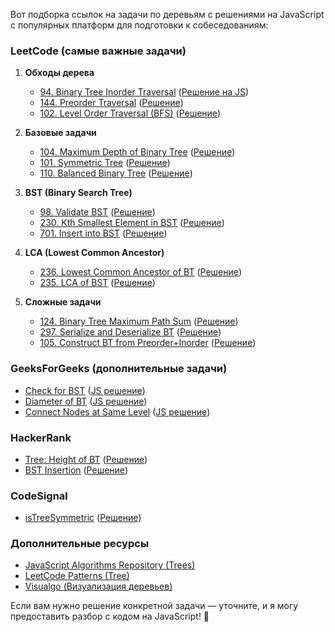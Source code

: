 Вот подборка ссылок на задачи по деревьям с решениями на JavaScript с популярных платформ для подготовки к собеседованиям:

### **LeetCode (самые важные задачи)**
1. **Обходы дерева**
   - [94. Binary Tree Inorder Traversal](https://leetcode.com/problems/binary-tree-inorder-traversal/) ([Решение на JS](https://leetcode.com/problems/binary-tree-inorder-traversal/solutions/31381/javascript-recursive-and-iterative-solutions/))
   - [144. Preorder Traversal](https://leetcode.com/problems/binary-tree-preorder-traversal/) ([Решение](https://leetcode.com/problems/binary-tree-preorder-traversal/solutions/45266/javascript-preorder-traversal/))
   - [102. Level Order Traversal (BFS)](https://leetcode.com/problems/binary-tree-level-order-traversal/) ([Решение](https://leetcode.com/problems/binary-tree-level-order-traversal/solutions/1219528/javascript-BFS-solution/))

2. **Базовые задачи**
   - [104. Maximum Depth of Binary Tree](https://leetcode.com/problems/maximum-depth-of-binary-tree/) ([Решение](https://leetcode.com/problems/maximum-depth-of-binary-tree/solutions/319307/javascript-solution/))
   - [101. Symmetric Tree](https://leetcode.com/problems/symmetric-tree/) ([Решение](https://leetcode.com/problems/symmetric-tree/solutions/33054/javascript-recursive-and-iterative-solutions/))
   - [110. Balanced Binary Tree](https://leetcode.com/problems/balanced-binary-tree/) ([Решение](https://leetcode.com/problems/balanced-binary-tree/solutions/35691/javascript-solution/))

3. **BST (Binary Search Tree)**
   - [98. Validate BST](https://leetcode.com/problems/validate-binary-search-tree/) ([Решение](https://leetcode.com/problems/validate-binary-search-tree/solutions/32112/javascript-solution/))
   - [230. Kth Smallest Element in BST](https://leetcode.com/problems/kth-smallest-element-in-a-bst/) ([Решение](https://leetcode.com/problems/kth-smallest-element-in-a-bst/solutions/642973/javascript-inorder-traversal/))
   - [701. Insert into BST](https://leetcode.com/problems/insert-into-a-binary-search-tree/) ([Решение](https://leetcode.com/problems/insert-into-a-binary-search-tree/solutions/1683942/javascript-solution/))

4. **LCA (Lowest Common Ancestor)**
   - [236. Lowest Common Ancestor of BT](https://leetcode.com/problems/lowest-common-ancestor-of-a-binary-tree/) ([Решение](https://leetcode.com/problems/lowest-common-ancestor-of-a-binary-tree/solutions/326507/javascript-solution/))
   - [235. LCA of BST](https://leetcode.com/problems/lowest-common-ancestor-of-a-binary-search-tree/) ([Решение](https://leetcode.com/problems/lowest-common-ancestor-of-a-binary-search-tree/solutions/326507/javascript-solution/))

5. **Сложные задачи**
   - [124. Binary Tree Maximum Path Sum](https://leetcode.com/problems/binary-tree-maximum-path-sum/) ([Решение](https://leetcode.com/problems/binary-tree-maximum-path-sum/solutions/389015/javascript-solution/))
   - [297. Serialize and Deserialize BT](https://leetcode.com/problems/serialize-and-deserialize-binary-tree/) ([Решение](https://leetcode.com/problems/serialize-and-deserialize-binary-tree/solutions/441037/javascript-solution/))
   - [105. Construct BT from Preorder+Inorder](https://leetcode.com/problems/construct-binary-tree-from-preorder-and-inorder-traversal/) ([Решение](https://leetcode.com/problems/construct-binary-tree-from-preorder-and-inorder-traversal/solutions/340770/javascript-solution/))

### **GeeksForGeeks (дополнительные задачи)**
- [Check for BST](https://www.geeksforgeeks.org/a-program-to-check-if-a-binary-tree-is-bst-or-not/) ([JS решение](https://www.geeksforgeeks.org/a-program-to-check-if-a-binary-tree-is-bst-or-not/))
- [Diameter of BT](https://www.geeksforgeeks.org/diameter-of-a-binary-tree/) ([JS решение](https://www.geeksforgeeks.org/diameter-of-a-binary-tree-in-javascript/))
- [Connect Nodes at Same Level](https://www.geeksforgeeks.org/connect-nodes-at-same-level/) ([JS решение](https://www.geeksforgeeks.org/connect-nodes-at-same-level-with-o1-extra-space/))

### **HackerRank**
- [Tree: Height of BT](https://www.hackerrank.com/challenges/tree-height-of-a-binary-tree/problem) ([Решение](https://www.hackerrank.com/challenges/tree-height-of-a-binary-tree/forum))
- [BST Insertion](https://www.hackerrank.com/challenges/binary-search-tree-insertion/problem) ([Решение](https://www.hackerrank.com/challenges/binary-search-tree-insertion/forum))

### **CodeSignal**
- [isTreeSymmetric](https://app.codesignal.com/interview-practice/task/tXN6wQsTknDT6bQrf) ([Решение](https://github.com/trekhleb/javascript-algorithms/tree/master/src/algorithms/tree/depth-first-search))

### **Дополнительные ресурсы**
- [JavaScript Algorithms Repository (Trees)](https://github.com/trekhleb/javascript-algorithms/tree/master/src/data-structures/tree)
- [LeetCode Patterns (Tree)](https://seanprashad.com/leetcode-patterns/)
- [Visualgo (Визуализация деревьев)](https://visualgo.net/en/bst)

Если вам нужно решение конкретной задачи — уточните, и я могу предоставить разбор с кодом на JavaScript! 🚀